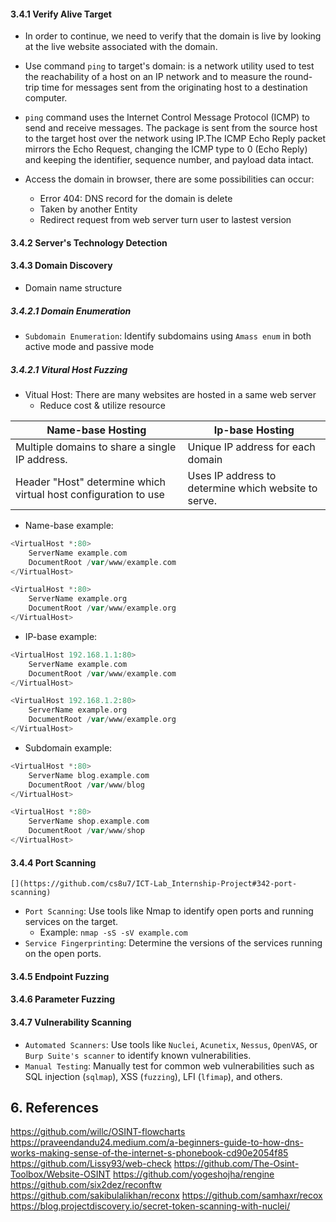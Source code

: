 
#### 3.4.1 Verify Alive Target

- In order to continue, we need to verify that the domain is live by looking at the live website associated with the domain.
- Use command `ping` to target's domain: is a network utility used to test the reachability of a host on an IP network and to measure the round-trip time for messages sent from the originating host to a destination computer.
	

- `ping` command uses the Internet Control Message Protocol (ICMP) to send and receive messages. The package is sent from the source host to the target host over the network using IP.The ICMP Echo Reply packet mirrors the Echo Request, changing the ICMP type to 0 (Echo Reply) and keeping the identifier, sequence number, and payload data intact.



- Access the domain in browser, there are some possibilities can occur:
	- Error 404: DNS record for the domain is delete
	- Taken by another Entity 
	- Redirect request from web server turn user to lastest version

#### 3.4.2 Server's Technology Detection
#### 3.4.3 Domain Discovery
- Domain name structure
##### 3.4.2.1 Domain Enumeration

- `Subdomain Enumeration`: Identify subdomains using `Amass enum` in both active mode and passive mode
##### 3.4.2.1 Vitural Host Fuzzing

- Vitual Host: There are many websites are hosted in a same web server
	- Reduce cost & utilize resource

| Name-base Hosting                                               | Ip-base Hosting                                      |
| --------------------------------------------------------------- | ---------------------------------------------------- |
| Multiple domains to share a single IP address.                  | Unique IP address for each domain                    |
| Header "Host" determine which virtual host configuration to use | Uses IP address to determine which website to serve. |
- Name-base example:
```PHP
<VirtualHost *:80>
    ServerName example.com
    DocumentRoot /var/www/example.com
</VirtualHost>

<VirtualHost *:80>
    ServerName example.org
    DocumentRoot /var/www/example.org
</VirtualHost>
```

- IP-base example:
```PHP
<VirtualHost 192.168.1.1:80>
    ServerName example.com
    DocumentRoot /var/www/example.com
</VirtualHost>

<VirtualHost 192.168.1.2:80>
    ServerName example.org
    DocumentRoot /var/www/example.org
</VirtualHost>

```

- Subdomain example:
```PHP
<VirtualHost *:80>
    ServerName blog.example.com
    DocumentRoot /var/www/blog
</VirtualHost>

<VirtualHost *:80>
    ServerName shop.example.com
    DocumentRoot /var/www/shop
</VirtualHost>
```
#### 3.4.4 Port Scanning
    
    [](https://github.com/cs8u7/ICT-Lab_Internship-Project#342-port-scanning)

- `Port Scanning`: Use tools like Nmap to identify open ports and running services on the target.
    - Example: `nmap -sS -sV example.com`
- `Service Fingerprinting`: Determine the versions of the services running on the open ports.

#### 3.4.5 Endpoint Fuzzing
#### 3.4.6 Parameter Fuzzing

#### 3.4.7 Vulnerability Scanning

- `Automated Scanners`: Use tools like `Nuclei`, `Acunetix`, `Nessus`, `OpenVAS`, or `Burp Suite's scanner` to identify known vulnerabilities.
- `Manual Testing`: Manually test for common web vulnerabilities such as SQL injection (`sqlmap`), XSS (`fuzzing`), LFI (`lfimap`), and others.

## 6. References
https://github.com/willc/OSINT-flowcharts
https://praveendandu24.medium.com/a-beginners-guide-to-how-dns-works-making-sense-of-the-internet-s-phonebook-cd90e2054f85
https://github.com/Lissy93/web-check
https://github.com/The-Osint-Toolbox/Website-OSINT
https://github.com/yogeshojha/rengine
https://github.com/six2dez/reconftw
https://github.com/sakibulalikhan/reconx
https://github.com/samhaxr/recox
https://blog.projectdiscovery.io/secret-token-scanning-with-nuclei/